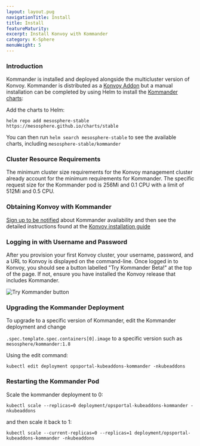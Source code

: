 ```yaml
---
layout: layout.pug
navigationTitle: Install
title: Install
featureMaturity:
excerpt: Install Konvoy with Kommander
category: K-Sphere
menuWeight: 5
---
```


### Introduction

Kommander is installed and deployed alongside the multicluster version of Konvoy. Kommander is distributed as a [Konvoy Addon](/ksphere/konvoy/latest/concepts/#platform-service-addons) but a manual installation can be completed by using Helm to install the [Kommander charts](https://github.com/mesosphere/charts/tree/master/stable/kommander):

Add the charts to Helm:

`helm repo add mesosphere-stable https://mesosphere.github.io/charts/stable`

You can then run `helm search mesosphere-stable` to see the available charts, including `mesosphere-stable/kommander`

### Cluster Resource Requirements

The minimum cluster size requirements for the Konvoy management cluster already account for the minimum requirements for Kommander. The specific request size for the Kommander pod is 256Mi and 0.1 CPU with a limit of 512Mi and 0.5 CPU.

### Obtaining Konvoy with Kommander

[Sign up to be notified](https://d2iq.com/solutions/ksphere/kommander#get-notified) about Kommander availability and then see the detailed instructions found at the [Konvoy installation guide](/ksphere/konvoy/latest/install/)

### Logging in with Username and Password

After you provision your first Konvoy cluster, your username, password, and a URL to Konvoy is displayed on the command-line. Once logged in to Konvoy, you should see a button labelled "Try Kommander Beta!" at the top of the page. If not, ensure you have installed the Konvoy release that includes Kommander.

![Try Kommander button](/ksphere/kommander/img/try-kommander-beta.png)

### Upgrading the Kommander Deployment

To upgrade to a specific version of Kommander, edit the Kommander deployment and change

`.spec.template.spec.containers[0].image` to a specific version such as `mesosphere/kommander:1.8`

Using the edit command:

`kubectl edit deployment opsportal-kubeaddons-kommander -nkubeaddons`

### Restarting the Kommander Pod

Scale the kommander deployment to 0:

```
kubectl scale --replicas=0 deployment/opsportal-kubeaddons-kommander -nkubeaddons
```

and then scale it back to 1:

```
kubectl scale --current-replicas=0 --replicas=1 deployment/opsportal-kubeaddons-kommander -nkubeaddons
```
